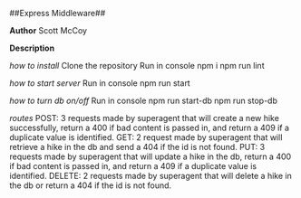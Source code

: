 ##Express Middleware##

**Author**
Scott McCoy

**Description**

*how to install*
Clone the repository
Run in console
  npm i
  npm run lint

*how to start server*
Run in console
  npm run start

*how to turn db on/off*
Run in console
  npm run start-db
  npm run stop-db

*routes*
POST: 3 requests made by superagent that will create a new hike successfully, return a 400 if bad content is passed in, and return a 409 if a duplicate value is identified.
GET: 2 request made by superagent that will retrieve a hike in the db and send a 404 if the id is not found.
PUT: 3 requests made by superagent that will update a hike in the db, return a 400 if bad content is passed in, and return a 409 if a duplicate value is identified.
DELETE: 2 requests made by superagent that will delete a hike in the db or return a 404 if the id is not found.
